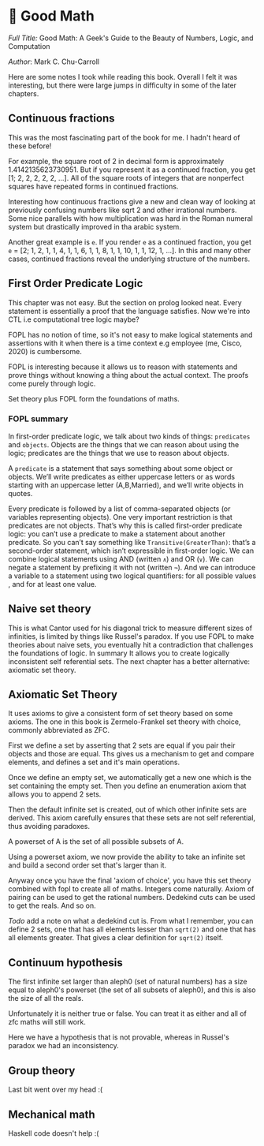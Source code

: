 # 📝 Good Math

*Full Title:* Good Math: A Geek's Guide to the Beauty of Numbers, Logic, and Computation

*Author*: Mark C. Chu-Carroll

Here are some notes I took while reading this book. Overall I felt it
was interesting, but there were large jumps in difficulty in some of
the later chapters.

## Continuous fractions 
This was the most fascinating part of the book for me. I hadn't heard of these before!

For example, the square root of 2 in decimal form is approximately
1.4142135623730951. But if you represent it as a continued fraction,
you get [1; 2, 2, 2, 2, 2, …]. All of the square roots of integers
that are nonperfect squares have repeated forms in continued
fractions.

Interesting how continuous fractions give a new and clean way of
looking at previously confusing numbers like sqrt 2 and other
irrational numbers. Some nice parallels with how multiplication was
hard in the Roman numeral system but drastically improved in tha
arabic system.


Another great example is `e`. If you render `e` as a continued
fraction, you get `e` = [2; 1, 2, 1, 1, 4, 1, 1, 6, 1, 1, 8, 1, 1, 10,
1, 1, 12, 1, ...]. In this and many other cases, continued fractions
reveal the underlying structure of the numbers.

## First Order Predicate Logic

This chapter was not easy. But the section on prolog looked
neat. Every statement is essentially a proof that the language
satisfies.  Now we're into CTL i.e computational tree logic maybe?

FOPL has no notion of time, so it's not easy to make logical
statements and assertions with it when there is a time context e.g
employee (me, Cisco, 2020) is cumbersome.

FOPL is interesting because it allows us to reason with statements and
prove things without knowing a thing about the actual context. The
proofs come purely through logic.

Set theory plus FOPL form the foundations of maths.

### FOPL summary

In first-order predicate logic, we talk about two kinds of things:
`predicates` and `objects`. Objects are the things that we can reason
about using the logic; predicates are the things that we use to reason
about objects.

A `predicate` is a statement that says something about some object or
objects. We’ll write predicates as either uppercase letters or as
words starting with an uppercase letter (A,B,Married), and we’ll
write objects in quotes. 

Every predicate is followed by a list of comma-separated objects (or
variables representing objects).  One very important restriction is
that predicates are not objects. That’s why this is
called first-order predicate logic: you can’t use a predicate to make
a statement about another predicate. So you can’t say something
like `Transitive(GreaterThan)`: that’s a second-order statement, which
isn’t expressible in first-order logic.  We can combine logical
statements using AND (written `∧`) and OR (`∨`). We can negate a statement
by prefixing it with not (written `¬`). And we can introduce a variable
to a statement using two logical quantifiers: for all possible values
, and for at least one value.

## Naive set theory

This is what Cantor used for his diagonal trick to measure different
sizes of infinities, is limited by things like Russel's paradox. If
you use FOPL to make theories about naive sets, you eventually hit a
contradiction that challenges the foundations of logic. In summary It
allows you to create logically inconsistent self referential sets. The
next chapter has a better alternative: axiomatic set theory.

## Axiomatic Set Theory

It uses axioms to give a consistent form of set theory based on some
axioms. The one in this book is Zermelo-Frankel set theory with
choice, commonly abbreviated as ZFC.

First we define a set by asserting that 2 sets are equal if you pair
their objects and those are equal. Ths gives us a mechanism to get and
compare elements, and defines a set and it's main operations.

Once we define an empty set, we automatically get a new one which is
the set containing the empty set. Then you define an enumeration axiom
that allows you to append 2 sets.

Then the default infinite set is created, out of which other infinite
sets are derived. This axiom carefully ensures that these sets are not
self referential, thus avoiding paradoxes.


A powerset of A is the set of all possible subsets of A.

Using a powerset axiom, we now provide the ability to take an infinite
set and build a second order set that's larger than it.

Anyway once you have the final 'axiom of choice', you have this set
theory combined with fopl to create all of maths. Integers come
naturally.  Axiom of pairing can be used to get the rational
numbers. Dedekind cuts can be used to get the reals. And so on.

*Todo* add a note on what a dedekind cut is. From what I remember, you
can define 2 sets, one that has all elements lesser than `sqrt(2)` and
one that has all elements greater. That gives a clear definition for
`sqrt(2)` itself.

## Continuum hypothesis

The first infinite set larger than aleph0 (set of natural numbers) has
a size equal to aleph0's powerset (the set of all subsets of aleph0),
and this is also the size of all the reals.

Unfortunately it is neither true or false. You can treat it as either
and all of zfc maths will still work.

Here we have a hypothesis that is not provable, whereas in Russel's
paradox we had an inconsistency.

## Group theory

Last bit went over my head :(

## Mechanical math

Haskell code doesn't help :(

